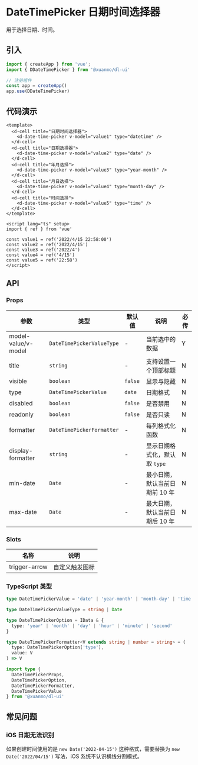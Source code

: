 # DateTimePicker 日期时间选择器

用于选择日期、时间。

## 引入

```typescript
import { createApp } from 'vue';
import { DDateTimePicker } from '@xuanmo/dl-ui'

// 注册组件
const app = createApp()
app.use(DDateTimePicker)
```

## 代码演示

```vue client=Mobile playground=MDateTimePicker previewType=iframe
<template>
  <d-cell title="日期时间选择器">
    <d-date-time-picker v-model="value1" type="datetime" />
  </d-cell>
  <d-cell title="日期选择器">
    <d-date-time-picker v-model="value2" type="date" />
  </d-cell>
  <d-cell title="年月选择">
    <d-date-time-picker v-model="value3" type="year-month" />
  </d-cell>
  <d-cell title="月日选择">
    <d-date-time-picker v-model="value4" type="month-day" />
  </d-cell>
  <d-cell title="时间选择">
    <d-date-time-picker v-model="value5" type="time" />
  </d-cell>
</template>

<script lang="ts" setup>
import { ref } from 'vue'

const value1 = ref('2022/4/15 22:58:00')
const value2 = ref('2022/4/15')
const value3 = ref('2022/4')
const value4 = ref('4/15')
const value5 = ref('22:58')
</script>
```

## API

### Props

|参数|类型|默认值|说明|必传|
|---|----|-----|---|----|
|model-value/v-model|`DateTimePickerValueType`|-|当前选中的数据|Y|
|title|`string`|-|支持设置一个顶部标题|N|
|visible|`boolean`|`false`|显示与隐藏|N|
|type|`DateTimePickerValue`|`date`|日期格式|N|
|disabled|`boolean`|`false`|是否禁用|N|
|readonly|`boolean`|`false`|是否只读|N|
|formatter|`DateTimePickerFormatter`|-|每列格式化函数|N|
|display-formatter|`string`|-|显示日期格式化，默认取 `type`|N|
|min-date|`Date`|-|最小日期，默认当前日期前 10 年|N|
|max-date|`Date`|-|最大日期，默认当前日期后 10 年|N|

### Slots
|名称|说明|
|---|----|
|trigger-arrow|自定义触发图标|

### TypeScript 类型

```typescript
type DateTimePickerValue = 'date' | 'year-month' | 'month-day' | 'time' | 'datetime' | 'date-hour'

type DateTimePickerValueType = string | Date

type DateTimePickerOption = IData & {
  type: 'year' | 'month' | 'day' | 'hour' | 'minute' | 'second'
}

type DateTimePickerFormatter<V extends string | number = string> = (
  type: DateTimePickerOption['type'],
  value: V
) => V

import type {
  DateTimePickerProps,
  DateTimePickerOption,
  DateTimePickerFormatter,
  DateTimePickerValue
} from '@xuanmo/dl-ui'
```

## 常见问题

### iOS 日期无法识别

如果创建时间使用的是 `new Date('2022-04-15')` 这种格式，需要替换为 `new Date('2022/04/15')` 写法，iOS 系统不认识横线分割模式。
